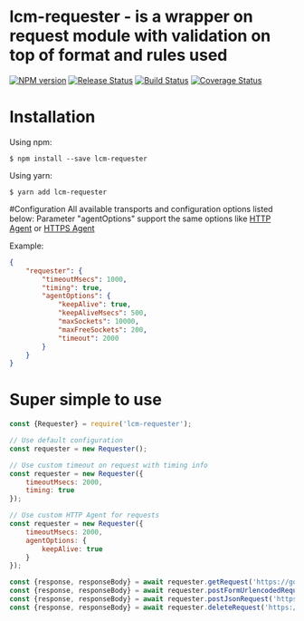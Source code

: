 # lcm-requester - is a wrapper on request module with validation on top of format and rules used

[![NPM version](https://img.shields.io/npm/v/lcm-requester.svg)](https://www.npmjs.com/package/lcm-requester)
[![Release Status](https://github.com/LCMApps/lcm-requester/workflows/NPM%20Release/badge.svg)](https://github.com/LCMApps/lcm-requester/releases)
[![Build Status](https://travis-ci.org/LCMApps/lcm-requester.svg?branch=master)](https://travis-ci.org/LCMApps/lcm-requester)
[![Coverage Status](https://coveralls.io/repos/github/LCMApps/lcm-requester/badge.svg?branch=master)](https://coveralls.io/github/LCMApps/lcm-requester?branch=master)

# <a name="installation"></a>Installation

Using npm:
```shell
$ npm install --save lcm-requester
```

Using yarn:
```shell
$ yarn add lcm-requester
```

#Configuration
All available transports and configuration options listed below:
Parameter "agentOptions" support the same options like [HTTP Agent](https://nodejs.org/api/http.html#http_new_agent_options)
or [HTTPS Agent](https://nodejs.org/api/https.html#http_new_agent_options)

Example:
```json
{
    "requester": {
        "timeoutMsecs": 1000,
        "timing": true,
        "agentOptions": {
            "keepAlive": true,
            "keepAliveMsecs": 500,
            "maxSockets": 10000,
            "maxFreeSockets": 200,
            "timeout": 2000
        }
    }
}
```
# Super simple to use

```js
const {Requester} = require('lcm-requester');
```
```js
// Use default configuration
const requester = new Requester();
```
```js
// Use custom timeout on request with timing info
const requester = new Requester({
    timeoutMsecs: 2000,
    timing: true
});
```
```js
// Use custom HTTP Agent for requests
const requester = new Requester({
    timeoutMsecs: 2000,
    agentOptions: {
        keepAlive: true
    }
});
```

```js
const {response, responseBody} = await requester.getRequest('https://google.com/path?arg1=val1');
const {response, responseBody} = await requester.postFormUrlencodedRequest('https://google.com/path?arg1=val1');
const {response, responseBody} = await requester.postJsonRequest('https://google.com/path?arg1=val1', {});
const {response, responseBody} = await requester.deleteRequest('https://google.com/path?arg1=val1');
```
